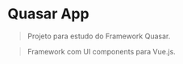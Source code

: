 # Quasar App

> Projeto para estudo do Framework Quasar. 

> Framework com UI components para Vue.js.
